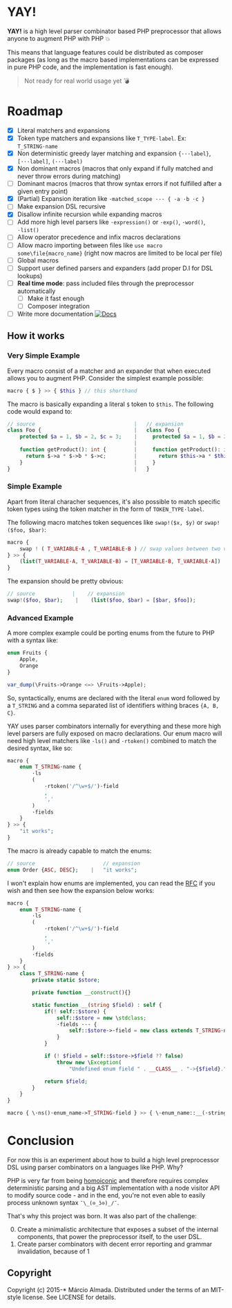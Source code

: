 # YAY!

**YAY!** is a high level parser combinator based PHP preprocessor that allows anyone to augment PHP with PHP :boom:

This means that language features could be distributed as composer packages (as long as the macro based implementations
can be expressed in pure PHP code, and the implementation is fast enough).

> Not ready for real world usage yet :bomb:

# Roadmap

- [x] Literal matchers and expansions
- [x] Token type matchers and expansions like `T_TYPE·label`. Ex: `T_STRING·name`
- [x] Non deterministic greedy layer matching and expansion `{···label}`, `[···label]`, `(···label)`
- [x] Non dominant macros (macros that only expand if fully matched and never throw errors during matching)
- [ ] Dominant macros (macros that throw syntax errors if not fulfilled after a given entry point)
- [x] \(Partial) Expansion iteration like `·matched_scope ··· { ·a ·b ·c }`
- [ ] Make expansion DSL recursive
- [x] Disallow infinite recursion while expanding macros
- [ ] Add more high level parsers like `·expression()` or `·exp()`, `·word()`, `·list()`
- [ ] Allow operator precedence and infix macros declarations
- [ ] Allow macro importing between files like `use macro some\file{macro_name}` (right now macros are limited to be local per file)
- [ ] Global macros
- [ ] Support user defined parsers and expanders (add proper D.I for DSL lookups)
- [ ] **Real time mode**: pass included files through the preprocessor automatically
    - [ ] Make it fast enough
    - [ ] Composer integration
- [ ] Write more documentation [![Docs](https://img.shields.io/badge/documentation-0%-green.svg?style=flat-square)]()

## How it works

### Very Simple Example

Every macro consist of a matcher and an expander that when executed allows you to augment PHP.
Consider the simplest example possible:

```php
macro { $ } >> { $this } // this shorthand
```

The macro is basically expanding a literal `$` token to `$this`. The following code would expand to:

```php
// source                                |   // expansion
class Foo {                              |   class Foo {
    protected $a = 1, $b = 2, $c = 3;    |     protected $a = 1, $b = 2, $c = 3;
                                         |        
    function getProduct(): int {         |     function getProduct(): int {
      return $->a * $->b * $->c;         |       return $this->a * $this->b *$this->c;
    }                                    |     }
}                                        |   }
```

### Simple Example

Apart from literal characher sequences, it's also possible to match specific token types using the token matcher in
the form of `TOKEN_TYPE·label`.

The following macro matches token sequences like `swap!($x, $y)` or `swap!($foo, $bar)`:

```php
macro {
    swap ! ( T_VARIABLE·A , T_VARIABLE·B ) // swap values between two variables
} >> {
    (list(T_VARIABLE·A, T_VARIABLE·B) = [T_VARIABLE·B, T_VARIABLE·A])
}
```

The expansion should be pretty obvious:
```php
// source            |    // expansion
swap!($foo, $bar);    |    (list($foo, $bar) = [$bar, $foo]); 
```

### Advanced Example

A more complex example could be porting enums from the future to PHP with a syntax like:

```php
enum Fruits {
    Apple,
    Orange
}

var_dump(\Fruits->Orange <=> \Fruits->Apple);
```
So, syntactically, enums are declared with the literal `enum` word followed by a `T_STRING` and a comma
separated list of identifiers withing braces `{A, B, C}`.

YAY uses parser combinators internally for everything and these more high level parsers are fully
exposed on macro declarations. Our enum macro will need high level matchers like `·ls()` and `·rtoken()`
combined to match the desired syntax, like so:

```php
macro {
    enum T_STRING·name {
        ·ls
        (
            ·rtoken('/^\w+$/')·field
            ,
            ','
        )
        ·fields
    }
} >> {
    "it works";
}
```

The macro is already capable to match the enums:

```php
// source                      // expansion
enum Order {ASC, DESC};    |   "it works";
```

I won't explain how enums are implemented, you can read the [RFC](https://wiki.php.net/rfc/enum) if you wish
and then see how the expansion below works:

```php
macro {
    enum T_STRING·name {
        ·ls
        (
            ·rtoken('/^\w+$/')·field
            ,
            ','
        )
        ·fields
    }
} >> {
    class T_STRING·name {
        private static $store;

        private function __construct(){}

        static function __(string $field) : self {
            if(! self::$store) {
                self::$store = new \stdclass;
                ·fields ··· {
                    self::$store->·field = new class extends T_STRING·name {};
                }
            }

            if (! $field = self::$store->$field ?? false)
                throw new \Exception(
                    "Undefined enum field " . __CLASS__ . "->{$field}.");

            return $field;
        }
    }
}

macro { \·ns()·enum_name->T_STRING·field } >> { \·enum_name::__(·stringify(T_STRING·field)) }
```

# Conclusion

For now this is an experiment about how to build a high level preprocessor DSL using parser combinators
on a languages like PHP. Why?

PHP is very far from being [homoiconic](https://en.wikipedia.org/wiki/Homoiconicity) and therefore requires
complex deterministic parsing and a big AST implementation with a node visitor API to modify source code - and
in the end, you're not even able to easily process unknown syntax `¯\_(⊙_ʖ⊙)_/¯`.

That's why this project was born. It was also part of the challenge:

0. Create a minimalistic architecture that exposes a subset of the internal components, that power the preprocessor itself, to the user DSL.
0. Create parser combinators with decent error reporting and grammar invalidation, because of 1

## Copyright

Copyright (c) 2015-* Márcio Almada. Distributed under the terms of an MIT-style license.
See LICENSE for details.

